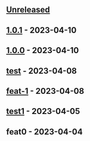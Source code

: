 <a name="unreleased"></a>
## [Unreleased]


<a name="1.0.1"></a>
## [1.0.1] - 2023-04-10

<a name="1.0.0"></a>
## [1.0.0] - 2023-04-10

<a name="test"></a>
## [test] - 2023-04-08

<a name="feat-1"></a>
## [feat-1] - 2023-04-08

<a name="test1"></a>
## [test1] - 2023-04-05

<a name="feat0"></a>
## feat0 - 2023-04-04

[Unreleased]: https://github.com/cailen/MLTests/compare/1.0.1...HEAD
[1.0.1]: https://github.com/cailen/MLTests/compare/1.0.0...1.0.1
[1.0.0]: https://github.com/cailen/MLTests/compare/test...1.0.0
[test]: https://github.com/cailen/MLTests/compare/feat-1...test
[feat-1]: https://github.com/cailen/MLTests/compare/test1...feat-1
[test1]: https://github.com/cailen/MLTests/compare/feat0...test1
